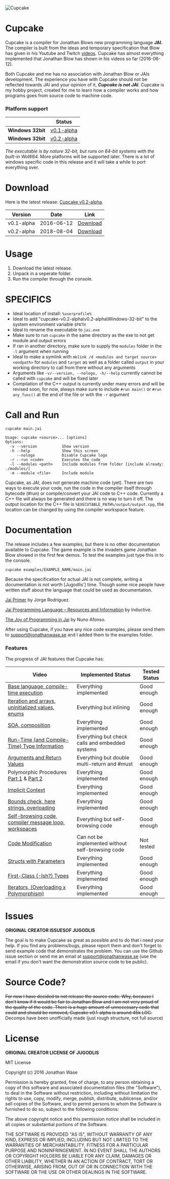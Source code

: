 
![Cupcake](logo.png "Title is optional")

# Cupcake
Cupcake is a compiler for Jonathan Blows new programming language **JAI**. The compiler is built from the ideas and temporary specification that Blow has given in his Youtube and Twitch [videos](https://www.youtube.com/user/jblow888/videos). Cupcake has almost everything implemented that Jonathan Blow has shown in his videos so far (2016-06-12). 

Both Cupcake and me has no association with Jonathan Blow or JAIs development. The experience you have with Cupcake should not be reflected towards JAI and your opinion of it, **_Cupcake is not JAI_**. Cupcake is my hobby project, created for me to learn how a compiler works and how programs goes from source code to machine code.

### Platform support ###

|| **Status** |
|---|---|
|**Windows 32bit**         |[v0.1-alpha](https://github.com/MichaelSDavid/Cupcake-Compiler/releases/tag/v0.1-alpha)|
|**Windows 32bit**         |[v0.2-alpha](https://github.com/MichaelSDavid/Cupcake-Compiler/releases/tag/v0.2-alpha)|

*The executable is by nature 32-bit, but runs on 64-bit systems with the built-in WoW64.* More platforms will be supported later. There is a lot of windows specific code in this release and it will take a while to port everything over. 

# Download #
Here is the latest release: [Cupcake v0.2-alpha](https://github.com/MichaelSDavid/Cupcake-Compiler/releases/tag/v0.2-alpha).

Version  | Date | Link
------------- | ------------- | ------------- 
v0.1-alpha  | 2016-06-12 | [Download](https://github.com/MichaelSDavid/Cupcake-Compiler/releases/tag/v0.1-alpha)
v0.2-alpha  | 2018-08-04 | [Download](https://github.com/MichaelSDavid/Cupcake-Compiler/releases/tag/v0.2-alpha)

# Usage #
1. Download the latest release.
2. Unpack in a seperate folder.
3. Run the compiler through the console.

# SPECIFICS #
- Ideal location of install: `%userprofile%`
- Ideal to add "cupcake-v0.2-alpha\v0.2-alpha\Windows-32-bit" to the system environment variable `$PATH`
- Ideal to rename the executable to `jai.exe`
- Make sure to run `cupcake` in the same directory as the exe to not get module and output errors
- If ran in another directory, make sure to supply the `modules` folder in the `-l` argument when running
- Ideal to make a symlink with `mklink /d <modules and target source> <endpath>` for `modules` and `target`
  as well as a folder called `output` in your working directory to call from there without any arguments
- Arguments like `-v/--version, --nologo, -h/--help` currently cannot be called with `cupcake` and will be fixed later
- Compilation of the C++ output is currently under many errors and will be revised soon, for now, always make
  sure to include `#run main()` or `#run any_func()` at the end of the file or with the `-r` argument
  
# Call and Run
```
cupcake main.jai
```

```
Usage: cupcake <source>... [options]
Options:
  -v --version           Show version
  -h --help              Show this screen
     --nologo            Disable Cupcake logo
  -r --run <code>        Executes the code
  -l --modules <path>    Include modules from folder [include already: ./modules/]
  -m --module <file>     Include module
```

Cupcake, as JAI, does not generate machine code (yet). There are two ways to execute your code, run the code in the compiler itself  through bytecode (#run) or compile/convert your JAI code to C++ code. Currently a C++ file will always be generated and there is no way to turn it off. The output location for the C++ file is `%EXECUTABLE_PATH%/output/output.cpp`, the location can be changed by using the compiler workspace feature.

# Documentation #

The release includes a few examples, but there is no other documentation available to Cupcake. The game example is the invaders game Jonathan Blow showed in the first few demos. To test the examples just type this in to the console.
```
cupcake examples/EXAMPLE_NAME/main.jai
```

Because the specification for actual JAI is not complete, writing a documentation is not worth [Jugodlis'] time. Though some nice people have written stuff about the language that could be used as documentation. 

[Jai Primer](https://sites.google.com/site/jailanguageprimer/) by Jorge Rodríguez.

[Jai Programming Language – Resources and Information](https://sites.google.com/site/jailanguageprimer/) by Inductive.

[The Joy of Programming in Jai](https://www.youtube.com/playlist?list=PLhEuCycbde-vyFoSBJbdKjw-AVTdQRE5g) by Nuno Afonso.

After using Cupcake, if you have any nice code examples, please send them to [support@jonathanwase.se](mailto://support@jonathanwase.se) and I added them to the examples folder.


### Features ###
The progress of JAI features that Cupcake has:

Video  | Implemented Status | Tested Status
------------- | ------------- | ------------- 
[Base language, compile-time execution](https://www.youtube.com/watch?v=UTqZNujQOlA)  | Everything implemented | Good enough
[Iteration and arrays, uninitialized values, enums](https://www.youtube.com/watch?v=-UPFH0eWHEI)  | Everything but inlining | Good enough
[SOA, composition](https://www.youtube.com/watch?v=ZHqFrNyLlpA)  | Everything implemented | Good enough
[Run-Time (and Compile-Time) Type Information](https://www.youtube.com/watch?v=JoNkttD_MUs)  | Everything but check calls and embedded systems | Good enough
[Arguments and Return Values](https://www.youtube.com/watch?v=CttIYXCUeVY)  | Everything but double multi-return and #must | Good enough
Polymorphic Procedures [Part 1](https://www.youtube.com/watch?v=BwqeFrlSpuI) & [Part 2](https://www.youtube.com/watch?v=7Fsy2WaxLOY)  | Everything implemented | Good enough
[Implicit Context](https://www.youtube.com/watch?v=ciGQCP6HgqI)  | Everything implemented | Good enough
[Bounds check, here strings, overloading](https://www.youtube.com/watch?v=4h-0Sc2jK88)  | Everything implemented | Good enough
[Self-browsing code, compiler message loop, workspaces](https://www.youtube.com/watch?v=OHZwYYW9koI)  | Everything but self-browsing code | Good enough
[Code Modification](https://www.youtube.com/watch?v=59lKAlb6cRg)  | Can not be implemented without self-browsing code | Not tested
[Structs with Parameters](https://www.youtube.com/watch?v=2IBr0XZOPsk)  | Everything implemented | Good enough
[First-Class (-Ish?) Types](https://www.youtube.com/watch?v=iVN3LLf4wMg)  | Everything implemented | Good enough
[Iterators, (Overloading x Polymorphism)](https://www.youtube.com/watch?v=COQKyOCAxOQ)  | Everything implemented | Good enough


# Issues #

__ORIGINAL CREATOR ISSUESOF JUGODLIS__

The goal is to make Cupcake as great as possible and to do that i need your help. If you find any problems/bugs, please report them and don't forget to send example code that demonstrates the problem. You can use the Github issue section or send me an email at [support@jonathanwase.se](mailto://support@jonathanwase.se) (use the email if you don't want the demonstration source code to be public).

# Source Code? #
~~For now I have decided to not release the source code. Why, because I don't know if it would be fair to Jonathan Blow and I am not very proud of the quality of the code. There is a huge amount of unnecessary code that could and should be removed, Cupcake v0.1-alpha is around 45k LOC.~~
Decomps have been unofficially made (just rough structure, not full source)

# License #

__ORIGINAL CREATOR LICENSE OF JUGODLIS__

MIT License

Copyright (c) 2016 Jonathan Wase

Permission is hereby granted, free of charge, to any person obtaining a copy
of this software and associated documentation files (the "Software"), to deal
in the Software without restriction, including without limitation the rights
to use, copy, modify, merge, publish, distribute, sublicense, and/or sell
copies of the Software, and to permit persons to whom the Software is
furnished to do so, subject to the following conditions:

The above copyright notice and this permission notice shall be included in all
copies or substantial portions of the Software.

THE SOFTWARE IS PROVIDED "AS IS", WITHOUT WARRANTY OF ANY KIND, EXPRESS OR
IMPLIED, INCLUDING BUT NOT LIMITED TO THE WARRANTIES OF MERCHANTABILITY,
FITNESS FOR A PARTICULAR PURPOSE AND NONINFRINGEMENT. IN NO EVENT SHALL THE
AUTHORS OR COPYRIGHT HOLDERS BE LIABLE FOR ANY CLAIM, DAMAGES OR OTHER
LIABILITY, WHETHER IN AN ACTION OF CONTRACT, TORT OR OTHERWISE, ARISING FROM,
OUT OF OR IN CONNECTION WITH THE SOFTWARE OR THE USE OR OTHER DEALINGS IN THE
SOFTWARE.
